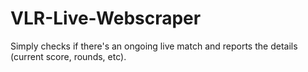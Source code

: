 # VLR-Live-Webscraper
Simply checks if there's an ongoing live match and reports the details (current score, rounds, etc).
